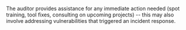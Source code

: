 
The auditor provides assistance for any immediate action needed (spot training, tool fixes, consulting on upcoming projects) -- this may also involve addressing vulnerabilities that triggered an incident response.

